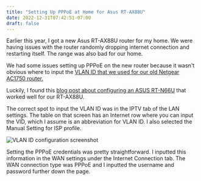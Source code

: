 ```yaml
---
title: "Setting Up PPPoE at Home for Asus RT-AX88U"
date: 2022-12-31T07:42:51-07:00
draft: false
---
```


Earlier this year, I got a new Asus RT-AX88U router for my home.
We were having issues with the router randomly dropping internet connection and restarting itself.
The range was also bad for our home.

We had some issues setting up PPPoE on the new router because it wasn't obvious where to input the [VLAN ID that we used for our old Netgear AC1750 router.](../setting-up-pppoe-at-home)

Luckily, I found this [blog post about configuring an ASUS RT-N66U](https://dougrathbone.com/blog/2018/03/31/configuring-a-thirdparty-asus-rtac3200-router-to-directly-connect-to-a-centurylink-gigabit-gpon-service) that worked well for our RT-AX88U.

The correct spot to input the VLAN ID was in the IPTV tab of the LAN settings.
The table on that screen has an Internet row where you can input the VID, which I assume is an abbreviation for VLAN ID.
I also selected the Manual Setting for ISP profile.

![VLAN ID configuration screenshot](/static/img/setting-up-pppoe-at-home-for-asus-ac3200/vlan.jpg)

Setting the PPPoE credentials was pretty straightforward.
I inputted this information in the WAN settings under the Internet Connection tab.
The WAN connection type was PPPoE and I inputted the username and password further down the page.
